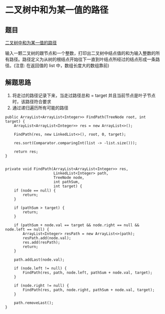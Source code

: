 # 二叉树中和为某一值的路径

## 题目

[二叉树中和为某一值的路径](https://www.nowcoder.com/practice/b736e784e3e34731af99065031301bca?tpId=13&tqId=11177&rp=1&ru=%2Fta%2Fcoding-interviews&qru=%2Fta%2Fcoding-interviews%2Fquestion-ranking&tPage=2)

输入一颗二叉树的跟节点和一个整数，打印出二叉树中结点值的和为输入整数的所有路径。路径定义为从树的根结点开始往下一直到叶结点所经过的结点形成一条路径。(注意: 在返回值的 list 中，数组长度大的数组靠前)

## 解题思路

  1. 将走过的路径记录下来，当走过路径总和 = target 并且当前节点是叶子节点时，该路径符合要求
  2. 通过递归遍历所有可能的路径

```
public ArrayList<ArrayList<Integer>> FindPath(TreeNode root, int target) {
    ArrayList<ArrayList<Integer>> res = new ArrayList<>();

    FindPath(res, new LinkedList<>(), root, 0, target);

    res.sort(Comparator.comparingInt(list -> -list.size()));

    return res;
}


private void FindPath(ArrayList<ArrayList<Integer>> res,
                      LinkedList<Integer> path,
                      TreeNode node,
                      int pathSum,
                      int target) {
    if (node == null) {
        return;
    }

    if (pathSum > target) {
        return;
    }

    if (pathSum + node.val == target && node.right == null && node.left == null) {
        ArrayList<Integer> resPath = new ArrayList<>(path);
        resPath.add(node.val);
        res.add(resPath);
        return;
    }

    path.addLast(node.val);

    if (node.left != null) {
        FindPath(res, path, node.left, pathSum + node.val, target);
    }

    if (node.right != null) {
        FindPath(res, path, node.right, pathSum + node.val, target);
    }

    path.removeLast();
}
```
